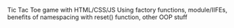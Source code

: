 Tic Tac Toe game with HTML/CSS/JS
Using factory functions, module/IIFEs, benefits of namespacing with reset() function, other OOP stuff
